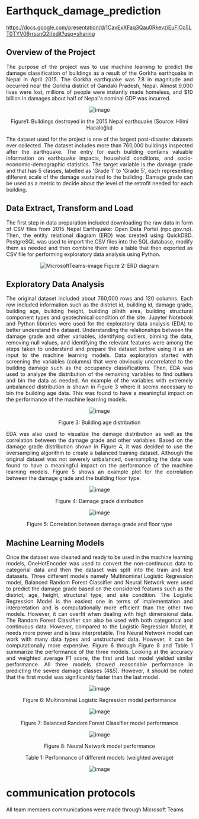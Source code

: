 # Earthquck_damage_prediction
https://docs.google.com/presentation/d/1CavExXFaq3Qau0RkevziEuFiCo5LT0TYV06rrssnQ2I/edit?usp=sharing
## Overview of the Project
<div align="justify">
The purpose of the project was to use machine learning to predict the damage classification of buildings as a result of the Gorkha earthquake in Nepal in April 2015. The Gorkha earthquake was 7.8 in magnitude and occurred near the Gorkha district of Gandaki Pradesh, Nepal. Almost 9,000 lives were lost, millions of people were instantly made homeless, and $10 billion in damages about half of Nepal's nominal GDP was incurred.


<div align="center">

![image](https://user-images.githubusercontent.com/103223944/188395209-6972ab81-017b-4f8a-8456-df3e2f2ab7c0.png)

Figure1: Buildings destroyed in the 2015 Nepal earthquake (Source: Hilmi Hacaloğlu)

<div align="justify">

The dataset used for the project is one of the largest post-disaster datasets ever collected. The dataset includes more than 760,000 buildings inspected after the earthquake. The entry for each building contains valuable information on earthquake impacts, household conditions, and socio-economic-demographic statistics. The target variable is the damage grade and that has 5 classes, labelled as 'Grade 1' to 'Grade 5', each representing different scale of the damage sustained to the building. Damage grade can be used as a metric to decide about the level of the retrofit needed for each building.

## Data Extract, Transform and Load 
The first step in data preparation included downloading the raw data in form of CSV files from 2015 Nepal Earthquake: Open Data Portal (npc.gov.np). Then, 
the entity relational diagram (ERD) was created using QuickDBD. PostgreSQL was used to import the CSV files into the SQL database, modify them as needed and then combine them into a table that then exported as CSV file for performing exploratory data analysis using Python. 

<div align="center">

![MicrosoftTeams-image](https://user-images.githubusercontent.com/103223944/189574304-eb81447a-482c-4aee-ad00-421908122af6.png)
Figure 2: ERD diagram

<div align="justify">

## Exploratory Data Analysis
The original dataset included about 760,000 rows and 120 columns. Each row included information such as the district id, building id, damage grade, building age, building height, building plinth area, building structural component types and geotechnical condition of the site. 
Jupyter Notebook and Python libraries were used for the exploratory data analysis (EDA) to better understand the dataset. Understanding the relationships between the damage grade and other variables, identifying outliers, binning the data, removing null values, and identifying the relevant features were among the steps taken to understand and prepare the dataset before using it as an input to the machine learning models. 
Data exploration started with screening the variables (columns) that were obviously uncorrelated to the building damage such as the occupancy classifications. Then, EDA was used to analyze the distribution of the remaining variables to find outliers and bin the data as needed. An example of the variables with extremely unbalanced distribution is shown in Figure 3 where it seems necessary to bin the building age data. This was found to have a meaningful impact on the performance of the machine learning models. 

<div align="center">

![image](https://user-images.githubusercontent.com/103223944/188395949-6aae54b1-ef5f-453d-a30c-d2515589b8f7.png)

Figure 3: Building age distribution 

<div align="justify">
  
EDA was also used to visualize the damage distribution as well as the correlation between the damage grade and other variables. Based on the damage grade distribution shown in Figure 4, it was decided to use the oversampling algorithm to create a balanced training dataset. Although the original dataset was not severely unbalanced, oversampling the data was found to have a meaningful impact on the performance of the machine learning models. Figure 5 shows an example plot for the correlation between the damage grade and the building floor type.   
  
<div align="center">

![image](https://user-images.githubusercontent.com/103223944/188397741-4860dc84-79af-4b94-bd6f-7871c263d923.png)

Figure 4: Damage grade distribution   
  
![image](https://user-images.githubusercontent.com/103223944/188396298-890a9fa6-15be-43a8-86ad-b015e14d9f67.png)

Figure 5: Correlation between damage grade and floor type  

<div align="justify">

## Machine Learning Models
Once the dataset was cleaned and ready to be used in the machine learning models, OneHotEncoder was used to convert the non-continuous data to categorial data and then the dataset was split into the train and test datasets. Three different models namely Multinominal Logistic Regression model, Balanced Random Forest Classifier and Neural Network were used to predict the damage grade based on the considered features such as the district, age, height, structural type, and site condition. The Logistic Regression Model is the easiest one in terms of implementation and interpretation and is computationally more efficient than the other two models. However, it can overfit when dealing with high dimensional data. The Random Forest Classifier can also be used with both categorical and continuous data. However, compared to the Logistic Regression Model, it needs more power and is less interpretable. The Neural Network model can work with many data types and unstructured data. However, it can be computationally more expensive.
Figure 6 through Figure 8 and Table 1 summarize the performance of the three models.  Looking at the accuracy and weighted average F1 score, the first and last model yielded similar performance. All three models showed reasonable performance in predicting the severe damage classes (4&5). However, it should be noted that the first model was significantly faster than the last model. 

<div align="center">
  
![image](https://user-images.githubusercontent.com/103223944/188396709-319554d9-7b7d-4eb9-af5f-54adcf37ee25.png)
 
Figure 6: Multinominal Logistic Regression model performance

![image](https://user-images.githubusercontent.com/103223944/188396735-b357ad89-992b-4395-88a6-488ca264f7a8.png)
 
Figure 7: Balanced Random Forest Classifier model performance

![image](https://user-images.githubusercontent.com/103223944/188494670-a5796e97-25e1-4021-beb9-acf314c8f0b4.png)
  
Figure 8: Neural Network model performance

Table 1: Performance of different models (weighted average)

![image](https://user-images.githubusercontent.com/103223944/189569401-e6319b46-d0cb-4f5a-9a0e-c32f22c2b1f4.png)

<div align="justify">
   
# communication protocols
All team members communications were made through Microsoft Teams
